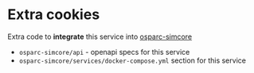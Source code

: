 # Extra cookies

Extra code to **integrate** this service into [osparc-simcore]

- ``osparc-simcore/api`` - openapi specs for this service
- ``osparc-simcore/services/docker-compose.yml`` section for this service



[osparc-simcore]:https://github.com/ITISFoundation/osparc-simcore